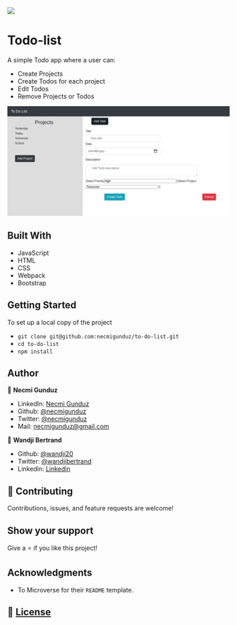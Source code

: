 ![](https://img.shields.io/badge/Microverse-blueviolet)

# Todo-list

A simple Todo app where a user can:
- Create Projects
- Create Todos for each project
- Edit Todos
- Remove Projects or Todos

![](./assets/screenshot.png)

## Built With

- JavaScript
- HTML
- CSS
- Webpack
- Bootstrap

## Getting Started

To set up a local copy of the project

- `git clone git@github.com:necmigunduz/to-do-list.git`
- `cd to-do-list`
- `npm install`

## Author

👤 **Necmi Gunduz**

- LinkedIn: [Necmi Gunduz](https://www.linkedin.com/in/necmigunduz/)
- Github: [@necmigunduz](https://github.com/necmigunduz/)
- Twitter: [@necmigunduz](https://twitter.com/necm_gun)
- Mail: [necmigunduz@gmail.com](necmigunduz@gmail.com)

👤 **Wandji Bertrand**

- Github: [@wandji20](https://github.com/wandji20)
- Twitter: [@wandjibertrand](https://twitter.com/wandjibertrand)
- Linkedin: [Linkedin](https://www.linkedin.com/in/wandji-bertrand/)

## 🤝 Contributing

Contributions, issues, and feature requests are welcome!

## Show your support

Give a ⭐️ if you like this project!

## Acknowledgments

- To Microverse for their `README` template.

## 📝 [License](LICENSE)